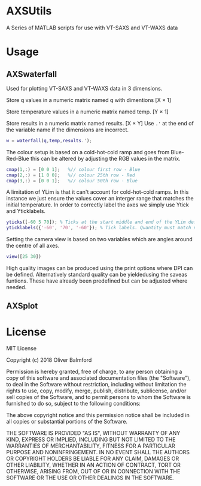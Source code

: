 # AXSUtils
A Series of MATLAB scripts for use with VT-SAXS and VT-WAXS data

# Usage

## AXSwaterfall
Used for plotting VT-SAXS and VT-WAXS data in 3 dimensions.

Store q values in a numeric matrix named q with dimentions [X &times; 1]

Store temperature values in a numeric matrix named temp. [Y &times; 1]

Store results in a numeric matrix named results. [X &times; Y] Use `.'` at the end of the variable name if the dimensions are incorrect.

```matlab
w = waterfall(q,temp,results.');
```
The colour setup is based on a cold-hot-cold ramp and goes from Blue-Red-Blue this can be altered by adjusting the RGB values in the matrix.

```matlab
cmap(1,:) = [0 0 1];   %// colour first row - Blue
cmap(2,:) = [1 0 0];   %// colour 25th row - Red
cmap(3,:) = [0 0 1];   %// colour 50th row - Blue
```
A limitation of YLim is that it can't account for cold-hot-cold ramps. In this instance we just ensure the values cover an interger range that matches the initial temperature. In order to correctly label the axes we simply use Ytick and Yticklabels.
```matlab
yticks([-60 5 70]); % Ticks at the start middle and end of the YLim defined earlier.
yticklabels({'-60', '70', '-60'}); % Tick labels. Quantity must match number of ticks declared.
```
Setting the camera view is based on two variables which are angles around the centre of all axes.
```matlab
view([25 30])
```

High quality images can be produced using the print options where DPI can be defined. Alternatively standard quality can be yieldedusing the saveas funtions. These have already been predefined but can be adjusted where needed.


## AXSplot



# License

MIT License

Copyright (c) 2018 Oliver Balmford

Permission is hereby granted, free of charge, to any person obtaining a copy
of this software and associated documentation files (the "Software"), to deal
in the Software without restriction, including without limitation the rights
to use, copy, modify, merge, publish, distribute, sublicense, and/or sell
copies of the Software, and to permit persons to whom the Software is
furnished to do so, subject to the following conditions:

The above copyright notice and this permission notice shall be included in all
copies or substantial portions of the Software.

THE SOFTWARE IS PROVIDED "AS IS", WITHOUT WARRANTY OF ANY KIND, EXPRESS OR
IMPLIED, INCLUDING BUT NOT LIMITED TO THE WARRANTIES OF MERCHANTABILITY,
FITNESS FOR A PARTICULAR PURPOSE AND NONINFRINGEMENT. IN NO EVENT SHALL THE
AUTHORS OR COPYRIGHT HOLDERS BE LIABLE FOR ANY CLAIM, DAMAGES OR OTHER
LIABILITY, WHETHER IN AN ACTION OF CONTRACT, TORT OR OTHERWISE, ARISING FROM,
OUT OF OR IN CONNECTION WITH THE SOFTWARE OR THE USE OR OTHER DEALINGS IN THE
SOFTWARE.